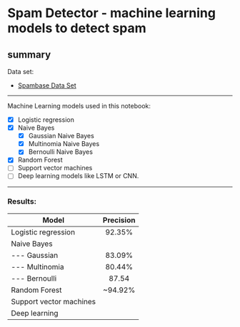 # Spam Detector - machine learning models to detect spam 
## summary

Data set: 

- [Spambase Data Set](https://archive.ics.uci.edu/ml/datasets/spambase)

---

Machine Learning models used in this notebook: 
- [x] Logistic regression
- [x] Naive Bayes
    - [x] Gaussian Naive Bayes
    - [x] Multinomia Naive Bayes
    - [x] Bernoulli Naive Bayes
- [x] Random Forest
- [ ] Support vector machines
- [ ] Deep learning models like LSTM or CNN.

--- 
### Results:

| Model | Precision |
|-------|:-----------:|
| Logistic regression | 92.35% |
| Naive Bayes| |
| --- Gaussian | 83.09% |
| --- Multinomia | 80.44%| 
| --- Bernoulli | 87.54 |
| Random Forest | ~94.92% |
| Support vector machines| |
| Deep learning| |
